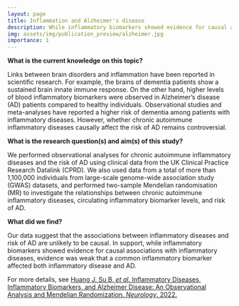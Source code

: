 ```yaml
---
layout: page
title: Inflammation and Alzheimer's disease
description: While inflammatory biomarkers showed evidence for causal associations with inflammatory diseases, evidence was weak that a common inflammatory biomarker affected both inflammatory disease and Alzheimer's disease.
img: assets/img/publication_preview/alzheimer.jpg
importance: 1
---
```


**What is the current knowledge on this topic?**

Links between brain disorders and inflammation have been reported in scientific research. For example, the brains of dementia patients show a sustained brain innate immune response. On the other hand, higher levels of blood inflammatory biomarkers were observed in Alzheimer’s disease (AD) patients compared to healthy individuals. Observational studies and meta-analyses have reported a higher risk of dementia among patients with inflammatory diseases. However, whether chronic autoimmune inflammatory diseases causally affect the risk of AD remains controversial.

**What is the research question(s) and aim(s) of this study?**

We performed observational analyses for chronic autoimmune inflammatory diseases and the risk of AD using clinical data from the UK Clinical Practice Research Datalink (CPRD). We also used data from a total of more than 1,100,000 individuals from large-scale genome-wide association study (GWAS) datasets, and performed two-sample Mendelian randomisation (MR) to investigate the relationships between chronic autoimmune inflammatory diseases, circulating inflammatory biomarker levels, and risk of AD.

**What did we find?**

Our data suggest that the associations between inflammatory diseases and risk of AD are unlikely to be causal. In support, while inflammatory biomarkers showed evidence for causal associations with inflammatory diseases, evidence was weak that a common inflammatory biomarker affected both inflammatory disease and AD.

For more details, see <a href="https://n.neurology.org/content/100/6/e568.full" target="_blank">Huang J, Su B, _et al_. Inflammatory Diseases, Inflammatory Biomarkers, and Alzheimer Disease: An Observational Analysis and Mendelian Randomization. _Neurology_. 2022.</a>
